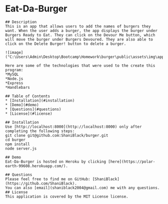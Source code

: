 # Eat-Da-Burger
    ## Description
    This is an app that allows users to add the names of burgers they want. When the user adds a burger, the app displays the burger under Burgers Ready to Eat. They can click on the Devour Me button, which will move the burger under Burgers Devoured. They are also able to click on the Delete Burger! button to delete a burger.

    ![image]("C:\Users\Admin\Desktop\Bootcamp\Homework\burger\public\assets\img\app_screenshot.png")

    Here are some of the technologies that were used to the create this program:
    *MySQL
    *Node.js
    *Express
    *Handlebars    
    
    ## Table of Contents
    * [Installation](#installation)
    * [Demo](#demo)
    * [Questions](#questions)
    * [License](#license)
    
    ## Installation
    Use [http://localhost:8000](http://localhost:8000) only after completing the following steps: 
    git clone git@github.com:ShaniBlack/burger.git
    cd burger
    npm install
    node server.js
  
    ## Demo
    Eat-Da-Burger is hosted on Heroku by clicking [here](https://polar-earth-99608.herokuapp.com/).

    ## Questions
    Please feel free to find me on GitHub: [ShaniBlack](https://github.com/ShaniBlack).
    You can also [email](shaniblack2004@gmail.com) me with any questions.
    ## License
    This application is covered by the MIT License license.
  